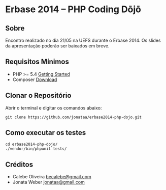 Erbase 2014 – PHP Coding Dōjō
=============================

Sobre
------
Encontro realizado no dia 21/05 na UEFS durante o Erbase 2014. Os slides da apresentação poderão ser baixados em breve.

Requisitos Mínimos
-------------------
* PHP >= 5.4 [Getting Started](http://www.phptherightway.com/#getting_started)
* Composer [Download](http://getcomposer.org/)

Clonar o Repositório
--------------------
Abrir o terminal e digitar os comandos abaixo:
```shell
git clone https://github.com/jonataa/erbase2014-php-dojo.git
```

Como executar os testes
-----------------------
```shell
cd erbase2014-php-dojo/
./vendor/bin/phpunit tests/
```

Créditos
--------
* Calebe Oliveira <becalebe@gmail.com>
* Jonata Weber <jonataa@gmail.com>